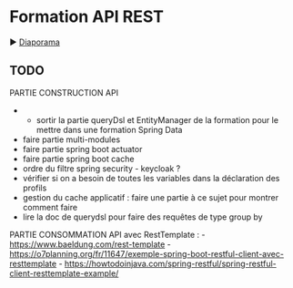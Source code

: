 # Formation API REST

:arrow_forward: [Diaporama](https://gaetan-varlet.github.io/formation-api-rest/)

## TODO

PARTIE CONSTRUCTION API
- - sortir la partie queryDsl et EntityManager de la formation pour le mettre dans une formation Spring Data
- faire partie multi-modules
- faire partie spring boot actuator
- faire partie spring boot cache
- ordre du filtre spring security - keycloak ?
- vérifier si on a besoin de toutes les variables dans la déclaration des profils
- gestion du cache applicatif : faire une partie à ce sujet pour montrer comment faire
- lire la doc de querydsl pour faire des requêtes de type group by

PARTIE CONSOMMATION API avec RestTemplate :
    - https://www.baeldung.com/rest-template
    - https://o7planning.org/fr/11647/exemple-spring-boot-restful-client-avec-resttemplate
    - https://howtodoinjava.com/spring-restful/spring-restful-client-resttemplate-example/
